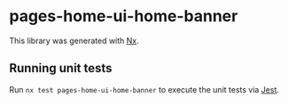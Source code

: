 # pages-home-ui-home-banner

This library was generated with [Nx](https://nx.dev).

## Running unit tests

Run `nx test pages-home-ui-home-banner` to execute the unit tests via [Jest](https://jestjs.io).
